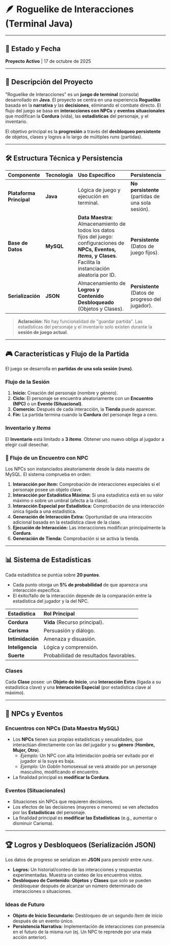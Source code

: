 # 🪶 Roguelike de Interacciones (Terminal Java)

---

## 📅 Estado y Fecha

**Proyecto Activo** | 17 de octubre de 2025

---

## 📝 Descripción del Proyecto

"Roguelike de Interacciones" es un **juego de terminal** (consola) desarrollado en **Java**. El proyecto se centra en una experiencia **Roguelike** basada en la **narrativa** y las **decisiones**, eliminando el combate directo. El flujo del juego se basa en **interacciones con NPCs** y **eventos situacionales** que modifican la **Cordura** (vida), las **estadísticas** del personaje, y el inventario.

El objetivo principal es la **progresión** a través del **desbloqueo persistente** de objetos, clases y logros a lo largo de múltiples *runs* (partidas).

---

## 🛠️ Estructura Técnica y Persistencia

| Componente | Tecnología | Uso Específico | Persistencia |
| :--- | :--- | :--- | :--- |
| **Plataforma Principal** | **Java** | Lógica de juego y ejecución en terminal. | **No persistente** (partidas de una sola sesión). |
| **Base de Datos** | **MySQL** | **Data Maestra:** Almacenamiento de todos los datos fijos del juego: configuraciones de **NPCs, Eventos, *Items*, y Clases**. Facilita la instanciación aleatoria por ID. | **Persistente** (Datos de juego fijos). |
| **Serialización** | **JSON** | Almacenamiento de **Logros y Contenido Desbloqueado** (Objetos y Clases). | **Persistente** (Datos de progreso del jugador). |

> **Aclaración:** No hay funcionalidad de "guardar partida". Las estadísticas del personaje y el inventario solo existen durante la **sesión de juego actual**.

---

## 🎮 Características y Flujo de la Partida

El juego se desarrolla en **partidas de una sola sesión (runs)**.

### Flujo de la Sesión

1.  **Inicio:** Creación del personaje (nombre y género).
2.  **Ciclo:** El personaje se encuentra aleatoriamente con un **Encuentro (NPC)** o un **Evento (Situacional)**.
3.  **Comercio:** Después de cada interacción, la **Tienda** puede aparecer.
4.  **Fin:** La partida termina cuando la **Cordura** del personaje llega a cero.

### Inventario y *Items*

El **Inventario** está limitado a **3 *Items***. Obtener uno nuevo obliga al jugador a elegir cuál desechar.

### 🔄 Flujo de un Encuentro con NPC

Los NPCs son instanciados aleatoriamente desde la data maestra de MySQL. El sistema comprueba en orden:

1.  **Interacción por *Item*:** Comprobación de interacciones especiales si el personaje posee un objeto clave.
2.  **Interacción por Estadística Máxima:** Si una estadística está en su valor máximo o sobre un umbral (afecta a la clase).
3.  **Interacción Especial por Estadística:** Comprobación de una interacción única ligada a una estadística.
4.  **Generación de Interacción Extra:** Oportunidad de una interacción adicional basada en la estadística clave de la clase.
5.  **Ejecución de Interacción:** Las interacciones modifican principalmente la **Cordura**.
6.  **Generación de Tienda:** Comprobación si se activa la tienda.

---

## 📊 Sistema de Estadísticas

Cada estadística se puntúa sobre **20 puntos**.

* Cada punto otorga un **5% de probabilidad** de que aparezca una interacción específica.
* El éxito/fallo de la interacción depende de la comparación entre la estadística del jugador y la del NPC.

| Estadística | Rol Principal |
| :--- | :--- |
| **Cordura** | **Vida** (Recurso principal). |
| **Carisma** | Persuasión y diálogo. |
| **Intimidación** | Amenaza y disuasión. |
| **Inteligencia** | Lógica y comprensión. |
| **Suerte** | Probabilidad de resultados favorables. |

### Clases

Cada **Clase** posee: un **Objeto de Inicio**, una **Interacción Extra** (ligada a su estadística clave) y una **Interacción Especial** (por estadística clave al máximo).

---

## 👥 NPCs y Eventos

### Encuentros con NPCs (Data Maestra MySQL)

* Los **NPCs** tienen sus propias estadísticas y sexualidades, que interactúan directamente con las del jugador y su **género** (**Hombre, Mujer, Otro**).
    * *Ejemplo:* Un NPC con alta Intimidación podría ser evitado por el jugador si la suya es baja.
    * *Ejemplo:* Un *Goblin* homosexual se verá atraído por un personaje masculino, modificando el encuentro.
* La finalidad principal es **modificar la Cordura**.

### Eventos (Situacionales)

* Situaciones sin NPCs que requieren decisiones.
* Los efectos de las decisiones (mayores o menores) se ven afectados por las **Estadísticas** del personaje.
* La finalidad principal es **modificar las Estadísticas** (e.g., aumentar o disminuir Carisma).

---

## 🏆 Logros y Desbloqueos (Serialización JSON)

Los datos de progreso se serializan en **JSON** para persistir entre *runs*.

* **Logros:** Un historial/conteo de las interacciones y respuestas experimentadas. Muestra un conteo de los encuentros vistos.
* **Desbloqueo de Contenido:** **Objetos** y **Clases** que solo se pueden desbloquear después de alcanzar un número determinado de interacciones o situaciones.

### Ideas de Futuro

* **Objeto de Inicio Secundario:** Desbloqueo de un segundo *Item* de inicio después de un evento único.
* **Persistencia Narrativa:** Implementación de interacciones con presencia en el futuro de la misma *run* (ej. Un NPC te reprende por una mala acción anterior).